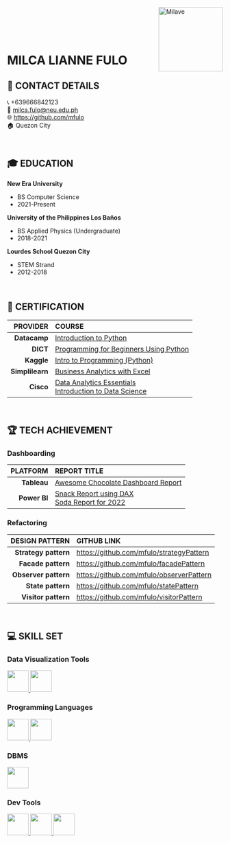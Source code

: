 <img align="right" alt="Milave" width="150" src="https://github.com/mfulo/mfulo/assets/142382665/80b14cce-1659-4814-85bb-0e1e53ffc493">
<br>
<br>
<br>
<br>
<h1 align="left">MILCA LIANNE FULO </h1>

<!-- Contact Details here. -->
## 👤 CONTACT DETAILS

📞 +639666842123 <br>
📧 milca.fulo@neu.edu.ph <br>
🌐 https://github.com/mfulo <br>
🏠︎ Quezon City <br>

<br>

## 🎓 EDUCATION

**New Era University**
- BS Computer Science
- 2021-Present

**University of the Philippines Los Baños**
- BS Applied Physics (Undergraduate)
- 2018-2021

**Lourdes School Quezon City**
- STEM Strand
- 2012-2018

<br>

## 📜 CERTIFICATION
  
|         **PROVIDER**       |                  **COURSE**                |
|---------------------------:|:-------------------------------------------|
| **Datacamp**               | [Introduction to Python](https://www.datacamp.com/completed/statement-of-accomplishment/course/c085179bad28306ea1277d7e00fc48c0e4711c35) |
| **DICT**                   | [Programming for Beginners Using Python]() |
| **Kaggle**                 | [Intro to Programming (Python)](https://www.kaggle.com/learn/certification/milcafulo/intro-to-programming) |
| **Simplilearn**            | [Business Analytics with Excel]() |
| **Cisco**                  | [Data Analytics Essentials](https://www.credly.com/badges/409720e2-4ff5-4e45-a0a5-f9e3f6e484bb/public_url)<br>[Introduction to Data Science](https://www.credly.com/badges/ac12eadf-0b3e-446d-a0ff-53a53ee37e16/public_url) |

<br>

## 🏆 TECH ACHIEVEMENT

### Dashboarding
|        **PLATFORM**        |             **REPORT TITLE**                |
|---------------------------:|:--------------------------------------------|
| **Tableau**                | [Awesome Chocolate Dashboard Report](https://public.tableau.com/app/profile/milca.fulo/viz/AwesomeChocolateDashboardReport_17156819785960/Dashboard1)          |
| **Power BI**               | [Snack Report using DAX](https://app.powerbi.com/view?r=eyJrIjoiMDdlYWM0OWUtNDQ4MS00NWY0LTk1MDItZjAxOTQ5NDM4ZjFlIiwidCI6IjUwZGQ1NjhmLTYwNTMtNDJkOC04NTEzLTk1NmU3N2RhZDY3NyIsImMiOjEwfQ%3D%3D) <br> [Soda Report for 2022](https://app.powerbi.com/view?r=eyJrIjoiYjc1ZDA0MzctZWI5ZC00ODcwLWIwZTAtNmY5MjU5YzU5ZDE5IiwidCI6IjUwZGQ1NjhmLTYwNTMtNDJkOC04NTEzLTk1NmU3N2RhZDY3NyIsImMiOjEwfQ%3D%3D)          |

### Refactoring 
|        **DESIGN PATTERN**        |             **GITHUB LINK**                |
|---------------------------:|:------------------------------------------|
| **Strategy pattern**       | https://github.com/mfulo/strategyPattern  |
| **Facade pattern**         | https://github.com/mfulo/facadePattern    |
| **Observer pattern**       | https://github.com/mfulo/observerPattern  |
| **State pattern**          | https://github.com/mfulo/statePattern     |
| **Visitor pattern**        | https://github.com/mfulo/visitorPattern   |

<br>

## 💻 SKILL SET
### Data Visualization Tools
<!-- Powerbi -->
<a href="https://app.powerbi.com/singleSignOn?ru=https%3A%2F%2Fapp.powerbi.com%2F%3FnoSignUpCheck%3D1" target="_blank"> 
    <img src="https://github.com/mfulo/mfulo/assets/142382665/b9c1bfb2-b8af-46f6-8c5b-9ac9033f908e" height="50"/> 
</a> 
<!-- Tableau -->
<a href="https://public.tableau.com/app/discover" target="_blank"> 
    <img src="https://github.com/mfulo/mfulo/assets/142382665/4e2fea5a-0a39-4b21-8116-deb638cc46b7" height="50"/> 
</a>


### Programming Languages
<!-- Java -->
<a href="https://www.java.com/en/" target="_blank"> 
    <img src="https://github.com/mfulo/mfulo/assets/142382665/48b88607-4f76-4300-98cc-ffca8832c348" height="50"/> 
</a> 
<!-- Python -->
<a href="https://www.python.org/" target="_blank"> 
    <img src="https://github.com/mfulo/mfulo/assets/142382665/60d57073-9beb-47f9-9319-1af070e0fb93" height="50"/> 
</a> 


### DBMS
<!-- DB2 -->
<a href="https://www.ibm.com/db2" target="_blank"> 
    <img src="https://github.com/mfulo/mfulo/assets/142382665/12fae7c5-9df6-42bc-8283-b132a0638803" height="50"/> 
</a> 


### Dev Tools
<!-- Jaspersoft -->
<a href="https://community.jaspersoft.com/forums/topic/48468-export-report-as-an-image/" target="_blank"> 
    <img src="https://github.com/mfulo/mfulo/assets/142382665/011d0f58-8d39-4b04-9c3e-8a96c46c1681" height="50"/> 
</a> 
<!-- Lucidchart -->
<a href="https://www.lucidchart.com/pages/landing?utm_source=google&utm_medium=cpc&utm_campaign=_chart_en_tier3_mixed_search_brand_exact_&km_CPC_CampaignId=1484560207&km_CPC_AdGroupID=60168114191&km_CPC_Keyword=lucidchart&km_CPC_MatchType=e&km_CPC_ExtensionID=&km_CPC_Network=g&km_CPC_AdPosition=&km_CPC_Creative=442433234360&km_CPC_TargetID=kwd-33511936169&km_CPC_Country=1011171&km_CPC_Device=c&km_CPC_placement=&km_CPC_target=&gad_source=1&gclid=Cj0KCQjwhb60BhClARIsABGGtw8LNQ4ASOcNJG3OccyvDQJvJMgg4TRlcDTfFcRsBYxRKJRzQfTxoKEaAh-rEALw_wcB" target="_blank"> 
    <img src="https://github.com/mfulo/mfulo/assets/142382665/414ff844-316e-47cc-864b-d606b93c02d3" height="50"/> 
</a> 
<!-- Eclipse -->
<a href="https://eclipseide.org/" target="_blank"> 
    <img src="https://github.com/mfulo/mfulo/assets/142382665/dbf5dc8a-64b9-4b8d-a005-54146a100b19" height="50"/> 
</a> 
